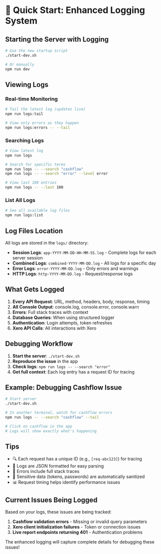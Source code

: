 # 🚀 Quick Start: Enhanced Logging System

## Starting the Server with Logging

```bash
# Use the new startup script
./start-dev.sh

# Or manually
npm run dev
```

## Viewing Logs

### Real-time Monitoring
```bash
# Tail the latest log (updates live)
npm run logs:tail

# View only errors as they happen
npm run logs:errors -- --tail
```

### Searching Logs
```bash
# View latest log
npm run logs

# Search for specific terms
npm run logs -- --search "cashflow"
npm run logs -- --search "error" --level error

# View last 100 entries
npm run logs -- --last 100
```

### List All Logs
```bash
# See all available log files
npm run logs:list
```

## Log Files Location

All logs are stored in the `logs/` directory:

- **Session Logs**: `app-YYYY-MM-DD-HH-MM-SS.log` - Complete logs for each server session
- **Combined Logs**: `combined-YYYY-MM-DD.log` - All logs for a specific day
- **Error Logs**: `error-YYYY-MM-DD.log` - Only errors and warnings
- **HTTP Logs**: `http-YYYY-MM-DD.log` - Request/response logs

## What Gets Logged

1. **Every API Request**: URL, method, headers, body, response, timing
2. **All Console Output**: console.log, console.error, console.warn
3. **Errors**: Full stack traces with context
4. **Database Queries**: When using structured logger
5. **Authentication**: Login attempts, token refreshes
6. **Xero API Calls**: All interactions with Xero

## Debugging Workflow

1. **Start the server**: `./start-dev.sh`
2. **Reproduce the issue** in the app
3. **Check logs**: `npm run logs -- --search "error"`
4. **Get full context**: Each log entry has a request ID for tracing

## Example: Debugging Cashflow Issue

```bash
# Start server
./start-dev.sh

# In another terminal, watch for cashflow errors
npm run logs -- --search "cashflow" --tail

# Click on cashflow in the app
# Logs will show exactly what's happening
```

## Tips

- 🔍 Each request has a unique ID (e.g., `[req-abc123]`) for tracing
- 📝 Logs are JSON formatted for easy parsing
- 🚨 Errors include full stack traces
- 🔐 Sensitive data (tokens, passwords) are automatically sanitized
- 📊 Request timing helps identify performance issues

## Current Issues Being Logged

Based on your logs, these issues are being tracked:
1. **Cashflow validation errors** - Missing or invalid query parameters
2. **Xero client initialization failures** - Token or connection issues
3. **Live report endpoints returning 401** - Authentication problems

The enhanced logging will capture complete details for debugging these issues!
